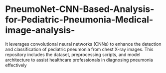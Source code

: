 # PneumoNet-CNN-Based-Analysis-for-Pediatric-Pneumonia-Medical-image-analysis-
It leverages convolutional neural networks (CNNs) to enhance the detection and classification of pediatric pneumonia from chest X-ray images. This repository includes the dataset, preprocessing scripts, and model architecture to assist healthcare professionals in diagnosing pneumonia effectively
